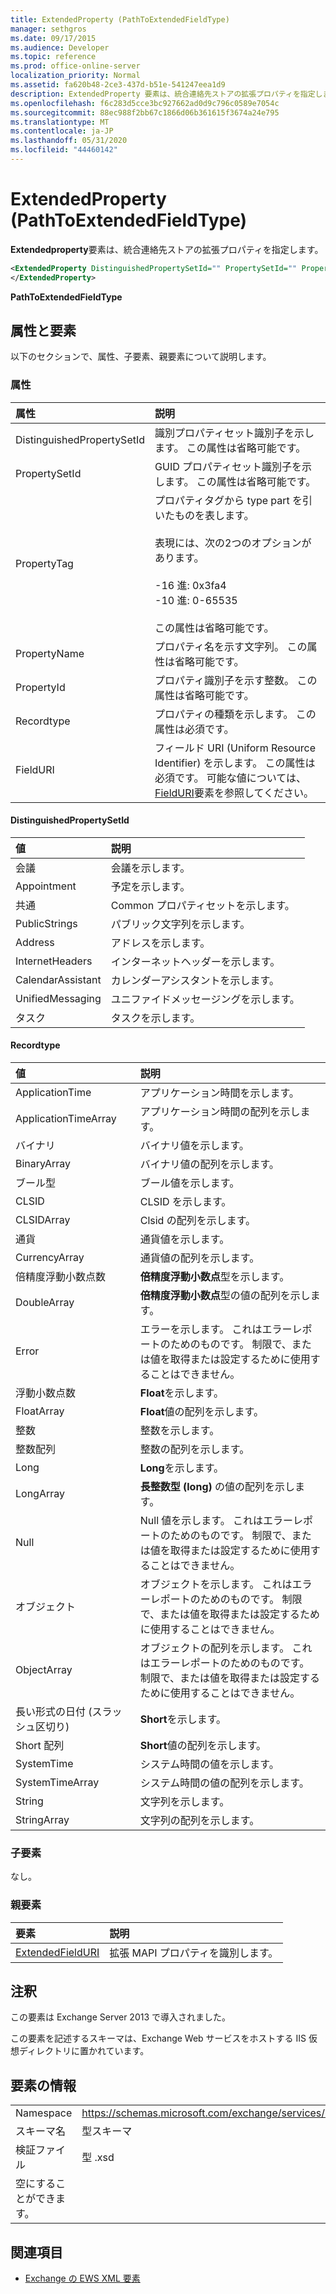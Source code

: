 ```yaml
---
title: ExtendedProperty (PathToExtendedFieldType)
manager: sethgros
ms.date: 09/17/2015
ms.audience: Developer
ms.topic: reference
ms.prod: office-online-server
localization_priority: Normal
ms.assetid: fa620b48-2ce3-437d-b51e-541247eea1d9
description: ExtendedProperty 要素は、統合連絡先ストアの拡張プロパティを指定します。
ms.openlocfilehash: f6c283d5cce3bc927662ad0d9c796c0589e7054c
ms.sourcegitcommit: 88ec988f2bb67c1866d06b361615f3674a24e795
ms.translationtype: MT
ms.contentlocale: ja-JP
ms.lasthandoff: 05/31/2020
ms.locfileid: "44460142"
---
```

# <a name="extendedproperty-pathtoextendedfieldtype"></a>ExtendedProperty (PathToExtendedFieldType)

**Extendedproperty**要素は、統合連絡先ストアの拡張プロパティを指定します。 
  
```xml
<ExtendedProperty DistinguishedPropertySetId="" PropertySetId="" PropertyTag="" PropertyName="" PropertyId="" PropertyType="" FieldURI="">
</ExtendedProperty>
```

**PathToExtendedFieldType**

## <a name="attributes-and-elements"></a>属性と要素

以下のセクションで、属性、子要素、親要素について説明します。
  
### <a name="attributes"></a>属性

|**属性**|**説明**|
|:-----|:-----|
|DistinguishedPropertySetId  <br/> |識別プロパティセット識別子を示します。 この属性は省略可能です。  <br/> |
|PropertySetId  <br/> |GUID プロパティセット識別子を示します。 この属性は省略可能です。  <br/> |
|PropertyTag  <br/> | プロパティタグから type part を引いたものを表します。<br/><br/>表現には、次の2つのオプションがあります。  <br/><br/>-16 進: 0x3fa4  <br/>-10 進: 0-65535<br/><br/>  この属性は省略可能です。  <br/> |
|PropertyName  <br/> |プロパティ名を示す文字列。 この属性は省略可能です。  <br/> |
|PropertyId  <br/> |プロパティ識別子を示す整数。 この属性は省略可能です。  <br/> |
|Recordtype  <br/> |プロパティの種類を示します。 この属性は必須です。  <br/> |
|FieldURI  <br/> |フィールド URI (Uniform Resource Identifier) を示します。 この属性は必須です。 可能な値については、 [FieldURI](fielduri.md)要素を参照してください。  <br/> |
   
#### <a name="distinguishedpropertysetid"></a>DistinguishedPropertySetId

|**値**|**説明**|
|:-----|:-----|
|会議  <br/> |会議を示します。  <br/> |
|Appointment  <br/> |予定を示します。  <br/> |
|共通  <br/> |Common プロパティセットを示します。  <br/> |
|PublicStrings  <br/> |パブリック文字列を示します。  <br/> |
|Address  <br/> |アドレスを示します。  <br/> |
|InternetHeaders  <br/> |インターネットヘッダーを示します。  <br/> |
|CalendarAssistant  <br/> |カレンダーアシスタントを示します。  <br/> |
|UnifiedMessaging  <br/> |ユニファイドメッセージングを示します。  <br/> |
|タスク  <br/> |タスクを示します。  <br/> |
   
#### <a name="propertytype"></a>Recordtype

|**値**|**説明**|
|:-----|:-----|
|ApplicationTime  <br/> |アプリケーション時間を示します。  <br/> |
|ApplicationTimeArray  <br/> |アプリケーション時間の配列を示します。  <br/> |
|バイナリ  <br/> |バイナリ値を示します。  <br/> |
|BinaryArray  <br/> |バイナリ値の配列を示します。  <br/> |
|ブール型  <br/> |ブール値を示します。  <br/> |
|CLSID  <br/> |CLSID を示します。  <br/> |
|CLSIDArray  <br/> |Clsid の配列を示します。  <br/> |
|通貨  <br/> |通貨値を示します。  <br/> |
|CurrencyArray  <br/> |通貨値の配列を示します。  <br/> |
|倍精度浮動小数点数  <br/> |**倍精度浮動小数点**型を示します。  <br/> |
|DoubleArray  <br/> |**倍精度浮動小数点**型の値の配列を示します。  <br/> |
|Error  <br/> |エラーを示します。 これはエラーレポートのためのものです。 制限で、または値を取得または設定するために使用することはできません。  <br/> |
|浮動小数点数  <br/> |**Float**を示します。  <br/> |
|FloatArray  <br/> |**Float**値の配列を示します。  <br/> |
|整数  <br/> |整数を示します。  <br/> |
|整数配列  <br/> |整数の配列を示します。  <br/> |
|Long  <br/> |**Long**を示します。  <br/> |
|LongArray  <br/> |**長整数型 (long)** の値の配列を示します。  <br/> |
|Null  <br/> |Null 値を示します。 これはエラーレポートのためのものです。 制限で、または値を取得または設定するために使用することはできません。  <br/> |
|オブジェクト  <br/> |オブジェクトを示します。 これはエラーレポートのためのものです。 制限で、または値を取得または設定するために使用することはできません。  <br/> |
|ObjectArray  <br/> |オブジェクトの配列を示します。 これはエラーレポートのためのものです。 制限で、または値を取得または設定するために使用することはできません。  <br/> |
|長い形式の日付 (スラッシュ区切り)  <br/> |**Short**を示します。  <br/> |
|Short 配列  <br/> |**Short**値の配列を示します。  <br/> |
|SystemTime  <br/> |システム時間の値を示します。  <br/> |
|SystemTimeArray  <br/> |システム時間の値の配列を示します。  <br/> |
|String  <br/> |文字列を示します。  <br/> |
|StringArray  <br/> |文字列の配列を示します。  <br/> |
   
### <a name="child-elements"></a>子要素

なし。
  
### <a name="parent-elements"></a>親要素

|**要素**|**説明**|
|:-----|:-----|
|[ExtendedFieldURI](extendedfielduri.md) <br/> |拡張 MAPI プロパティを識別します。  <br/> |
   
## <a name="remarks"></a>注釈

この要素は Exchange Server 2013 で導入されました。
  
この要素を記述するスキーマは、Exchange Web サービスをホストする IIS 仮想ディレクトリに置かれています。
  
## <a name="element-information"></a>要素の情報

|||
|:-----|:-----|
|Namespace  <br/> |https://schemas.microsoft.com/exchange/services/2006/types  <br/> |
|スキーマ名  <br/> |型スキーマ  <br/> |
|検証ファイル  <br/> |型 .xsd  <br/> |
|空にすることができます。  <br/> ||
   
## <a name="see-also"></a>関連項目

- [Exchange の EWS XML 要素](ews-xml-elements-in-exchange.md)

